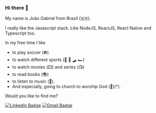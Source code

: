 ### Hi there 🤙

My name is João Gabriel from Brazil (🇧🇷). 
 
I really like the Javascript stack. Like NodeJS, ReactJS, React Native and Typescript too. 

In my free time I like 
 - to play soccer (⚽️)
 - to watch different sports (🏀 🏈 🛹 🏎)
 - to watch movies (🎞️) and series (📺)
 - to read books (📚)
 - to listen to music (🎵).
 - And especially, going to church to worship God (🙌)(†).

Would you like to find me?

[![Linkedin Badge](https://img.shields.io/badge/-LinkedIn-blue?style=flat-square&logo=Linkedin&logoColor=white&link=https://www.linkedin.com/in/jgmp)](https://www.linkedin.com/in/jgmp)
[![Gmail Badge](https://img.shields.io/badge/-joaogabrielma@gmail.com-6633cc?style=flat-square&logo=Gmail&logoColor=white&link=mailto:joaogabrielma@gmail.com)](mailto:joaogabrielma@gmail.com)
